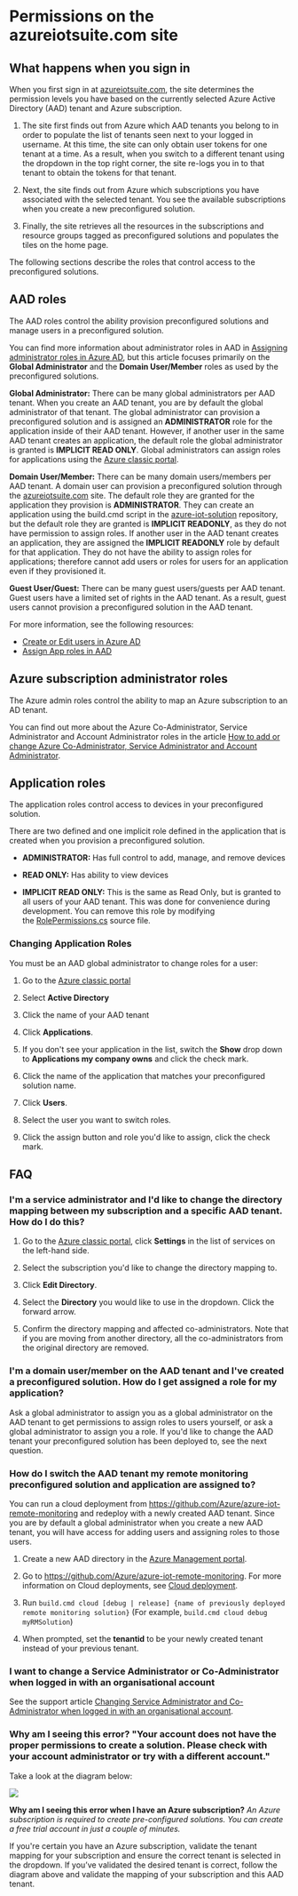<properties
  pageTitle="Azure IoT Suite and Azure Active Directory | Microsoft Azure"
  description="Describes how Azure IoT Suite uses Azure Active Directory to manage permissions."
  services=""
  suite="iot-suite"
  documentationCenter=""
  authors="aguilaaj"
  manager="timlt"
  editor=""/>

<tags
  ms.service="iot-suite"
  ms.devlang="na"
  ms.topic="hero-article"
  ms.tgt_pltfrm="na"
  ms.workload="na"
  ms.date="11/17/2015"
  ms.author="araguila"/>
  
# Permissions on the azureiotsuite.com site

## What happens when you sign in

When you first sign in at [azureiotsuite.com][lnk-azureiotsuite], the site determines the permission levels you have based on the currently selected Azure Active Directory (AAD) tenant and Azure subscription.

1.  The site first finds out from Azure which AAD tenants you belong to in order to populate the list of tenants seen next to your logged in username. At this time, the site can only obtain user tokens for one tenant at a time. As a result, when you switch to a different tenant using the dropdown in the top right corner, the site re-logs you in to that tenant to obtain the tokens for that tenant.

2.  Next, the site finds out from Azure which subscriptions you have associated with the selected tenant. You see the available subscriptions when you create a new preconfigured solution.

3.  Finally, the site retrieves all the resources in the subscriptions and resource groups tagged as preconfigured solutions and populates the tiles on the home page.

The following sections describe the roles that control access to the preconfigured solutions.

## AAD roles

The AAD roles control the ability provision preconfigured solutions and manage users in a preconfigured solution.

You can find more information about administrator roles in AAD in [Assigning administrator roles in Azure AD][lnk-aad-admin], but this article focuses primarily on the **Global Administrator** and the **Domain User/Member** roles as used by the preconfigured solutions.

**Global Administrator:** There can be many global administrators per AAD tenant. When you create an AAD tenant, you are by default the global administrator of that tenant. The global administrator can provision a preconfigured solution and is assigned an **ADMINISTRATOR** role for the application inside of their AAD tenant. However, if another user in the same AAD tenant creates an application, the default role the global administrator is granted is **IMPLICIT READ ONLY**. Global administrators can assign roles for applications using the [Azure classic portal][lnk-classic-portal].

**Domain User/Member:** There can be many domain users/members per AAD tenant. A domain user can provision a preconfigured solution through the [azureiotsuite.com][lnk-azureiotsuite] site. The default role they are granted  for the application they provision is **ADMINISTRATOR**. They can create an application using the build.cmd script in the [azure-iot-solution][lnk-github-repo] repository, but the default role they are granted is **IMPLICIT READONLY**, as they do not have permission to assign roles. If another user in the AAD tenant creates an application, they are assigned the **IMPLICIT READONLY** role by default for that application. They do not have the ability to assign roles for applications; therefore cannot add users or roles for users for an application even if they provisioned it.

**Guest User/Guest:** There can be many guest users/guests per AAD tenant. Guest users have a limited set of rights in the AAD tenant. As a result, guest users cannot provision a preconfigured solution in the AAD tenant.

For more information, see the following resources:

- [Create or Edit users in Azure AD][lnk-create-edit-users]
- [Assign App roles in AAD][lnk-assign-app-roles]

## Azure subscription administrator roles

The Azure admin roles control the ability to map an Azure subscription to an AD tenant.

You can find out more about the Azure Co-Administrator, Service Administrator and Account Administrator roles in the article [How to add or change Azure Co-Administrator, Service Administrator and Account Administrator][lnk-admin-roles].

## Application roles

The application roles control access to devices in your preconfigured solution.

There are two defined and one implicit role defined in the application that is created when you provision a preconfigured solution.

-   **ADMINISTRATOR:** Has full control to add, manage, and remove devices

-   **READ ONLY:** Has ability to view devices

-   **IMPLICIT READ ONLY:** This is the same as Read Only, but is granted to all users of your AAD tenant. This was done for convenience during development. You can remove this role by modifying the [RolePermissions.cs][lnk-resource-cs] source file.

### Changing Application Roles

You must be an AAD global administrator to change roles for a user:

1. Go to the [Azure classic portal][lnk-classic-portal]

2. Select **Active Directory**

3. Click the name of your AAD tenant

4. Click **Applications**.

5. If you don't see your application in the list, switch the **Show** drop down to **Applications my company owns** and click the check mark.

6. Click the name of the application that matches your preconfigured solution name.

7. Click **Users**.

8. Select the user you want to switch roles.

9. Click the assign button and role you'd like to assign, click the check mark.

## FAQ

### I'm a service administrator and I'd like to change the directory mapping between my subscription and a specific AAD tenant. How do I do this?

1. Go to the [Azure classic portal][lnk-classic-portal], click **Settings** in the list of services on the left-hand side.

2. Select the subscription you'd like to change the directory mapping to.

3. Click **Edit Directory**.

4. Select the **Directory** you would like to use in the dropdown. Click the forward arrow.

5. Confirm the directory mapping and affected co-administrators. Note that if you are moving from another directory, all the co-administrators from the original directory are removed.

### I'm a domain user/member on the AAD tenant and I've created a preconfigured solution. How do I get assigned a role for my application?

Ask a global administrator to assign you as a global administrator on the AAD tenant to get permissions to assign roles to users yourself, or ask a global administrator to assign you a role. If you'd like to change the AAD tenant your preconfigured solution has been deployed to, see the next question.

### How do I switch the AAD tenant my remote monitoring preconfigured solution and application are assigned to?

You can run a cloud deployment from <https://github.com/Azure/azure-iot-remote-monitoring> and redeploy with a newly created AAD tenant. Since you are by default a global administrator when you create a new AAD tenant, you will have access for adding users and assigning roles to those users.

1. Create a new AAD directory in the [Azure Management portal][lnk-classic-portal].

2. Go to <https://github.com/Azure/azure-iot-remote-monitoring>. For more information on Cloud deployments, see [Cloud deployment][lnk-wiki-clouddeployment].

3. Run `build.cmd cloud [debug | release] {name of previously deployed remote monitoring solution}` (For example, `build.cmd cloud debug myRMSolution`)

4. When prompted, set the **tenantid** to be your newly created tenant instead of your previous tenant.


### I want to change a Service Administrator or Co-Administrator when logged in with an organisational account

See the support article [Changing Service Administrator and Co-Administrator when logged in with an organisational account][lnk-service-admins].

### Why am I seeing this error? "Your account does not have the proper permissions to create a solution. Please check with your account administrator or try with a different account."

Take a look at the diagram below:

![][img-flowchart]

**Why am I seeing this error when I have an Azure subscription?** *An Azure subscription is required to create pre-configured solutions. You can create a free trial account in just a couple of minutes.*

If you're certain you have an Azure subscription, validate the tenant mapping for your subscription and ensure the correct tenant is selected in the dropdown. If you’ve validated the desired tenant is correct, follow the diagram above and validate the mapping of your subscription and this AAD tenant.

[img-flowchart]: media/iot-suite-permissions/flowchart.png

[lnk-azureiotsuite]: https://www.azureiotsuite.com/
[lnk-github-repo]: https://github.com/Azure/azure-iot-solution
[lnk-aad-admin]: https://azure.microsoft.com/documentation/articles/active-directory-assign-admin-roles/
[lnk-classic-portal]: https://manage.windowsazure.com/
[lnk-create-edit-users]: https://azure.microsoft.com/documentation/articles/active-directory-create-users/
[lnk-assign-app-roles]: https://github.com/Azure/azure-iot-remote-monitoring/wiki/Manually-setting-up-roles-and-assigning-permissions-in-Azure-Active-Directory-(AAD)#assigning-users-to-the-roles
[lnk-service-admins]: https://azure.microsoft.com/support/changing-service-admin-and-co-admin/
[lnk-admin-roles]: https://azure.microsoft.com/documentation/articles/billing-add-change-azure-subscription-administrator/
[lnk-resource-cs]: https://github.com/Azure/azure-iot-remote-monitoring/blob/master/DeviceAdministration/Web/Security/RolePermissions.cs
[lnk-wiki-clouddeployment]: https://github.com/Azure/azure-iot-remote-monitoring/wiki/Cloud-deployment
